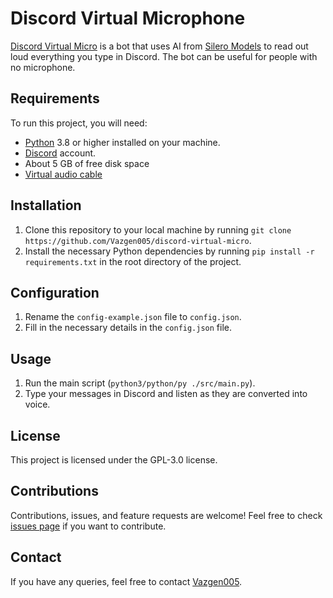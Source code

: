 # Discord Virtual Microphone

[Discord Virtual Micro](https://github.com/Vazgen005/discord-virtual-micro) is a bot that uses AI from [Silero Models](https://github.com/snakers4/silero-models) to read out loud everything you type in Discord. The bot can be useful for people with no microphone.


## Requirements

To run this project, you will need:

- [Python](https://www.python.org) 3.8 or higher installed on your machine.
- [Discord](https://discord.com) account.
- About 5 GB of free disk space
- [Virtual audio cable](https://vb-audio.com/Cable)

## Installation

1. Clone this repository to your local machine by running `git clone https://github.com/Vazgen005/discord-virtual-micro`.
2. Install the necessary Python dependencies by running `pip install -r requirements.txt` in the root directory of the project.

## Configuration

1. Rename the `config-example.json` file to `config.json`.
2. Fill in the necessary details in the `config.json` file.

## Usage

1. Run the main script (`python3/python/py ./src/main.py`).
2. Type your messages in Discord and listen as they are converted into voice.

## License

This project is licensed under the GPL-3.0 license.

## Contributions

Contributions, issues, and feature requests are welcome! Feel free to check [issues page](https://github.com/Vazgen005/discord-virtual-micro/issues) if you want to contribute.

## Contact

If you have any queries, feel free to contact [Vazgen005](https://github.com/Vazgen005).